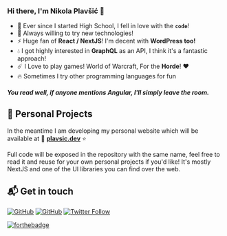 ### Hi there, I'm Nikola Plavšić 👋

- 🌱 Ever since I started High School, I fell in love with the **`code`**!
- 🧪 Always willing to try new technologies!
- ⚡ Huge fan of **React / NextJS**! I'm decent with **WordPress too!**
- 💧 I got highly interested in **GraphQL** as an API, I think it's a fantastic approach!
- ☄️ I Love to play games! World of Warcraft, For the **Horde**! ❤️
- 🔥 Sometimes I try other programming languages for fun

##### You read well, if anyone mentions Angular, I'll simply leave the room.

## 🍺 Personal Projects

In the meantime I am developing my personal website which will be available at 🌙 **[plavsic.dev](https://plavsic.dev)** ⭐

Full code will be exposed in the repository with the same name, feel free to read it and reuse for your own personal projects if you'd like!
It's mostly NextJS and one of the UI libraries you can find over the web.

## 📬 Get in touch

[![GitHub](https://img.shields.io/github/stars/Wounded19/plavsic.dev?style=social)]()
[![GitHub](https://img.shields.io/github/watchers/Wounded19/plavsic.dev?label=Watch+plavsic.dev)]()
[![Twitter Follow](https://img.shields.io/twitter/follow/nikolasus92?style=social)](https://twitter.com/nikolasus92)

[![forthebadge](https://forthebadge.com/images/badges/mom-made-pizza-rolls.svg)]()
